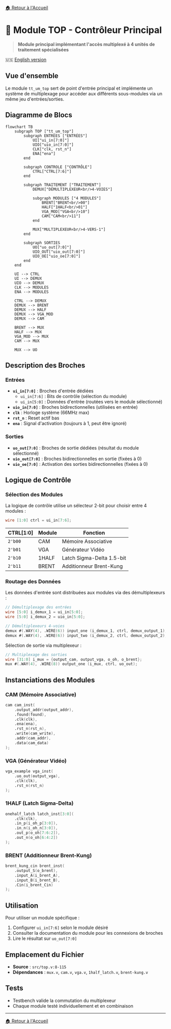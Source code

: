 [🏠 Retour à l'Accueil](../README_FR.md)

# 🔀 Module TOP - Contrôleur Principal

> **Module principal implémentant l'accès multiplexé à 4 unités de traitement spécialisées**

🇺🇸 [English version](top.md)

## Vue d'ensemble

Le module `tt_um_top` sert de point d'entrée principal et implémente un système de multiplexage pour accéder aux différents sous-modules via un même jeu d'entrées/sorties.

## Diagramme de Blocs

```mermaid
flowchart TB
    subgraph TOP ["tt_um_top"]
        subgraph ENTREES ["ENTRÉES"]
            UI["ui_in[7:0]"]
            UIO["uio_in[7:0]"]
            CLK["clk, rst_n"]
            ENA["ena"]
        end
        
        subgraph CONTROLE ["CONTRÔLE"]
            CTRL["CTRL[7:6]"]
        end
        
        subgraph TRAITEMENT ["TRAITEMENT"]
            DEMUX["DÉMULTIPLEXEUR<br/>4-VOIES"]
            
            subgraph MODULES ["4 MODULES"]
                BRENT["BRENT<br/>00"]
                HALF["1HALF<br/>01"] 
                VGA_MOD["VGA<br/>10"]
                CAM["CAM<br/>11"]
            end
            
            MUX["MULTIPLEXEUR<br/>4-VERS-1"]
        end
        
        subgraph SORTIES
            UO["uo_out[7:0]"]
            UIO_OUT["uio_out[7:0]"]
            UIO_OE["uio_oe[7:0]"]
        end
    end
    
    UI --> CTRL
    UI --> DEMUX
    UIO --> DEMUX
    CLK --> MODULES
    ENA --> MODULES
    
    CTRL --> DEMUX
    DEMUX --> BRENT
    DEMUX --> HALF
    DEMUX --> VGA_MOD
    DEMUX --> CAM
    
    BRENT --> MUX
    HALF --> MUX
    VGA_MOD --> MUX
    CAM --> MUX
    
    MUX --> UO
```

## Description des Broches

### Entrées
- **`ui_in[7:0]`** : Broches d'entrée dédiées
  - `ui_in[7:6]` : Bits de contrôle (sélection du module)
  - `ui_in[5:0]` : Données d'entrée (routées vers le module sélectionné)
- **`uio_in[7:0]`** : Broches bidirectionnelles (utilisées en entrée)
- **`clk`** : Horloge système (66MHz max)
- **`rst_n`** : Reset actif bas
- **`ena`** : Signal d'activation (toujours à 1, peut être ignoré)

### Sorties
- **`uo_out[7:0]`** : Broches de sortie dédiées (résultat du module sélectionné)
- **`uio_out[7:0]`** : Broches bidirectionnelles en sortie (fixées à 0)
- **`uio_oe[7:0]`** : Activation des sorties bidirectionnelles (fixées à 0)

## Logique de Contrôle

### Sélection des Modules

La logique de contrôle utilise un sélecteur 2-bit pour choisir entre 4 modules :

```verilog
wire [1:0] ctrl = ui_in[7:6];
```

| CTRL[1:0] | Module | Fonction |
|-----------|--------|----------|
| `2'b00` | CAM | Mémoire Associative |
| `2'b01` | VGA | Générateur Vidéo |
| `2'b10` | 1HALF | Latch Sigma-Delta 1.5-bit |
| `2'b11` | BRENT | Additionneur Brent-Kung |

### Routage des Données

Les données d'entrée sont distribuées aux modules via des démultiplexeurs :

```verilog
// Démultiplexage des entrées
wire [5:0] i_demux_1 = ui_in[5:0];
wire [5:0] i_demux_2 = uio_in[5:0];

// Démultiplexeurs 4-voies
demux #(.WAY(4), .WIRE(6)) input_one (i_demux_1, ctrl, demux_output_1);
demux #(.WAY(4), .WIRE(6)) input_two (i_demux_2, ctrl, demux_output_2);
```

Sélection de sortie via multiplexeur :

```verilog
// Multiplexage des sorties
wire [31:0] i_mux = {output_cam, output_vga, o_oh, o_brent};
mux #(.WAY(4), .WIRE(8)) output_one (i_mux, ctrl, uo_out);
```

## Instanciations des Modules

### CAM (Mémoire Associative)
```verilog
cam cam_inst(
    .output_addr(output_addr),
    .found(found),
    .clk(clk),
    .ena(ena),
    .rst_n(rst_n),
    .write(cam_write),
    .addr(cam_addr),
    .data(cam_data)
);
```

### VGA (Générateur Vidéo)
```verilog
vga_example vga_inst(
    .uo_out(output_vga),
    .clk(clk),
    .rst_n(rst_n)
);
```

### 1HALF (Latch Sigma-Delta)
```verilog
onehalf_latch latch_inst[3:0](
    .clk(clk),
    .in_p(i_oh_p[3:0]),
    .in_n(i_oh_n[3:0]),
    .out_p(o_oh[7:6:2]),
    .out_n(o_oh[6:4:2])
);
```

### BRENT (Additionneur Brent-Kung)
```verilog
brent_kung_cin brent_inst(
    .output_S(o_brent),
    .input_A(i_brent_A),
    .input_B(i_brent_B),
    .Cin(i_brent_Cin)
);
```


## Utilisation

Pour utiliser un module spécifique :
1. Configurer `ui_in[7:6]` selon le module désiré
2. Consulter la documentation du module pour les connexions de broches
3. Lire le résultat sur `uo_out[7:0]`

## Emplacement du Fichier
- **Source** : `src/top.v:8-115`
- **Dépendances** : `mux.v`, `cam.v`, `vga.v`, `1half_latch.v`, `brent-kung.v`

## Tests
- Testbench valide la commutation du multiplexeur
- Chaque module testé individuellement et en combinaison

---
[🏠 Retour à l'Accueil](../README_FR.md)
